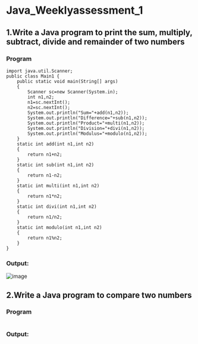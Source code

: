 # Java_Weeklyassessment_1
## 1.Write a Java program to print the sum, multiply, subtract, divide and remainder of two numbers
### Program
```
import java.util.Scanner;
public class Main1 {
    public static void main(String[] args)
    {
        Scanner sc=new Scanner(System.in);
        int n1,n2;
        n1=sc.nextInt();
        n2=sc.nextInt();
        System.out.println("Sum="+add(n1,n2));
        System.out.println("Difference="+sub(n1,n2));
        System.out.println("Product="+multi(n1,n2));
        System.out.println("Division="+divi(n1,n2));
        System.out.println("Modulus="+modulo(n1,n2));
    }
    static int add(int n1,int n2)
    {
        return n1+n2;
    }
    static int sub(int n1,int n2)
    {
        return n1-n2;
    }
    static int multi(int n1,int n2)
    {
        return n1*n2;
    }
    static int divi(int n1,int n2)
    {
        return n1/n2;
    }
    static int modulo(int n1,int n2)
    {
        return n1%n2;
    }
}
```
### Output:
![image](https://user-images.githubusercontent.com/93427303/224340703-08dc9835-1f5e-43dd-908a-45fd5c36f6f2.png)

## 2.Write a Java program to compare two numbers
### Program
```
```
### Output:
